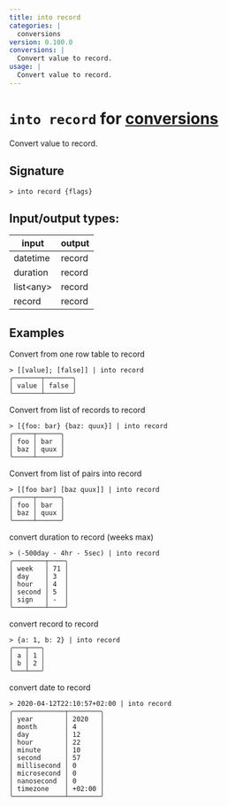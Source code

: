 ```yaml
---
title: into record
categories: |
  conversions
version: 0.100.0
conversions: |
  Convert value to record.
usage: |
  Convert value to record.
---
```

<!-- This file is automatically generated. Please edit the command in https://github.com/nushell/nushell instead. -->

# `into record` for [conversions](/commands/categories/conversions.md)

<div class='command-title'>Convert value to record.</div>

## Signature

```> into record {flags} ```


## Input/output types:

| input     | output |
| --------- | ------ |
| datetime  | record |
| duration  | record |
| list\<any\> | record |
| record    | record |
## Examples

Convert from one row table to record
```nu
> [[value]; [false]] | into record
╭───────┬───────╮
│ value │ false │
╰───────┴───────╯
```

Convert from list of records to record
```nu
> [{foo: bar} {baz: quux}] | into record
╭─────┬──────╮
│ foo │ bar  │
│ baz │ quux │
╰─────┴──────╯
```

Convert from list of pairs into record
```nu
> [[foo bar] [baz quux]] | into record
╭─────┬──────╮
│ foo │ bar  │
│ baz │ quux │
╰─────┴──────╯
```

convert duration to record (weeks max)
```nu
> (-500day - 4hr - 5sec) | into record
╭────────┬────╮
│ week   │ 71 │
│ day    │ 3  │
│ hour   │ 4  │
│ second │ 5  │
│ sign   │ -  │
╰────────┴────╯
```

convert record to record
```nu
> {a: 1, b: 2} | into record
╭───┬───╮
│ a │ 1 │
│ b │ 2 │
╰───┴───╯
```

convert date to record
```nu
> 2020-04-12T22:10:57+02:00 | into record
╭─────────────┬────────╮
│ year        │ 2020   │
│ month       │ 4      │
│ day         │ 12     │
│ hour        │ 22     │
│ minute      │ 10     │
│ second      │ 57     │
│ millisecond │ 0      │
│ microsecond │ 0      │
│ nanosecond  │ 0      │
│ timezone    │ +02:00 │
╰─────────────┴────────╯
```
